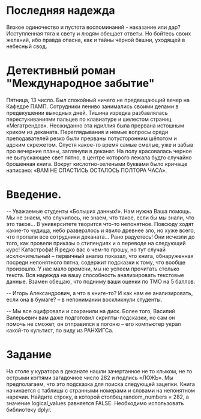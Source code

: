 # Последняя надежда
Вязкое одиночество и пустота воспоминаний - наказание или дар? Исступленная тяга к свету и людям обещает ответы. Но бойтесь своих желаний, ибо правда опасна, как и тайны чёрной башни, уходящей в небесный свод.

# Детективный роман "Международное забытие"
Пятница, 13 число. Был спокойный ничего не предвещающий вечер на Кафедре ПАМП. Сотрудники лениво занимались своими делами в предвкушении выходных дней. Тишина изредка разбавлялась перестукиваниями пальцев по клавиатуре и шелестом страниц «Мегатрендов». Неожиданно эта идиллия была прервана истошным криком из деканата. Переглядывания и немые вопросы среди преподавателей резко были прерваны потусторонним шёпотом и адским скрежетом. Спустя какое-то время самые смелые, уже и забыв про вечерние планы, заглянули в деканат. На полу красовалась черное не выпускающее свет пятно, в центре которого лежала будто случайно брошенная книга. Вокруг кислотно-зелеными буквами было кричаще написано: «ВАМ НЕ СПАСТИСЬ ОСТАЛОСЬ ПОЛТОРА ЧАСА».

# Введение.
-- Уважаемые студенты «Больших данных!». Нам нужна Ваша помощь. Мы не знаем, что случилось, не знаем, что такое, если бы мы знали, что это такое… В университете творится что-то непонятное. Повсюду ходят какие-то чудища, небо разверзлось и явило древнее зло, но хуже всего, что пропали все сотрудники деканата… Рано радуетесь! Они исчезли до того, как провели приказы о стипендиях и о переводе на следующий курс! Катастрофа! Я редко вас о чем-то прошу, но тут случай исключительный – первичный анализ показал, что книга, обнаруженная посреди непонятного пятна, содержит подсказки к тому, что вообще произошло. У нас мало времени, мы не успеем прочитать столько текста. Вся надежда на вашу способность анализировать текстовые данные. Взамен обещаю, что подниму ваши оценки по ТМО на 5 баллов.<br />

-- Игорь Александрович, а что в книге-то? И как нам ее анализировать, если она в бумаге? – в непонимании воскликнули студенты.<br />

-- Мы все оцифровали и сохранили на диск. Более того, Василий Валерьевич вам даже подготовил скрипты-подсказки, но сам он помочь не сможет, он отправился в погоню – его компьютер украл какой-то культист, по виду из РАНХИГСа.<br />

# Задание
На столе у куратора в деканате нашли зачертанное не то клыком, не то острыми когтями загадочное число 282 и подпись «ЛОЖЬ». Мы предполагаем, что это подсказка для поиска следующей зацепки. Книга начинается с таблицы с странными номерами и словами на непонятном наречии. Найдите строку, в которой столбец random_numbers = 282, а значение logical_values равняется FALSE. Необходимо использовать библиотеку dplyr.
